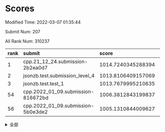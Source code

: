 # Scores

Modified Time: 2022-03-07 01:35:44

Submit Num: 207

All Rank Num: 310237

| rank |               submit               |       score        |       sigma        | pk_num |
| :--- | :--------------------------------- | :----------------- | :----------------- | :----- |
| 1    | cpp.21_12_24.submission-2b2ea0d7   | 1014.7240345288394 | 0.8052803306392582 | 5992   |
| 2    | jsonzb.test.submission_level_4     | 1013.8106409157069 | 0.8095796260664477 | 5993   |
| 3    | jsonzb.test.test_1                 | 1013.7679995210635 | 0.8469598608109477 | 5989   |
| 54   | cpp.2022_01_09.submission-816672bd | 1006.3812843199837 | 0.7254170923606593 | 5995   |
| 56   | cpp.2022_01_09.submission-5b0e3de2 | 1005.1310844009627 | 0.7160218823426527 | 5998   |


<details>
<summary>全部</summary>

| rank |                 submit                 |       score        |       sigma        | pk_num |
| :--- | :------------------------------------- | :----------------- | :----------------- | :----- |
| 1    | cpp.21_12_24.submission-2b2ea0d7       | 1014.7240345288394 | 0.8052803306392582 | 5992   |
| 2    | jsonzb.test.submission_level_4         | 1013.8106409157069 | 0.8095796260664477 | 5993   |
| 3    | jsonzb.test.test_1                     | 1013.7679995210635 | 0.8469598608109477 | 5989   |
| 4    | gobigger.level_3.submission_level_3_0  | 1011.4986643858488 | 0.7838492183844086 | 5993   |
| 5    | gobigger.level_3.submission_level_3_31 | 1011.1668452313311 | 0.7534400320223377 | 5996   |
| 6    | gobigger.level_3.submission_level_3_46 | 1011.0600481171151 | 0.7650046017108684 | 5991   |
| 7    | gobigger.level_3.submission_level_3_45 | 1011.0507326670016 | 0.7675593273365441 | 5993   |
| 8    | gobigger.level_3.submission_level_3_34 | 1011.0396797276592 | 0.7486167952314812 | 5991   |
| 9    | gobigger.level_3.submission_level_3_25 | 1011.0148407370584 | 0.7940483229633353 | 5999   |
| 10   | gobigger.level_3.submission_level_3_4  | 1010.6127720177024 | 0.7868387634844248 | 5996   |
| 11   | gobigger.level_3.submission_level_3_14 | 1010.5813322934898 | 0.7407278939414205 | 5998   |
| 12   | gobigger.level_3.submission_level_3_43 | 1010.5071849334452 | 0.7766322243863518 | 5995   |
| 13   | gobigger.level_3.submission_level_3_27 | 1010.5031635439152 | 0.7599437320601352 | 5996   |
| 14   | gobigger.level_3.submission_level_3_22 | 1010.4593359923139 | 0.7657098353460591 | 5990   |
| 15   | gobigger.level_3.submission_level_3_47 | 1010.4492029110136 | 0.7690201629123697 | 5992   |
| 16   | gobigger.level_3.submission_level_3_44 | 1010.4192966315156 | 0.7444968518698365 | 5993   |
| 17   | gobigger.level_3.submission_level_3_38 | 1010.3795583861169 | 0.7350615880304416 | 5997   |
| 18   | gobigger.level_3.submission_level_3_19 | 1010.3581550098867 | 0.750225930549685  | 5993   |
| 19   | gobigger.level_3.submission_level_3_37 | 1010.1645344349533 | 0.7603565427733401 | 5993   |
| 20   | gobigger.level_3.submission_level_3_2  | 1010.1444146352278 | 0.7491327545375563 | 5999   |
| 21   | gobigger.level_3.submission_level_3_48 | 1010.0844426979871 | 0.7844611730302338 | 5997   |
| 22   | gobigger.level_3.submission_level_3_18 | 1010.0769966309939 | 0.7485668382034758 | 5996   |
| 23   | gobigger.level_3.submission_level_3_36 | 1010.0744391357563 | 0.7620765652540747 | 5991   |
| 24   | gobigger.level_3.submission_level_3_41 | 1009.9712027392413 | 0.7520946664177559 | 5991   |
| 25   | gobigger.level_3.submission_level_3_32 | 1009.938340700091  | 0.7653427565407782 | 5991   |
| 26   | gobigger.level_3.submission_level_3_35 | 1009.9065523842384 | 0.7582351716149638 | 5999   |
| 27   | gobigger.level_3.submission_level_3_11 | 1009.8835861164397 | 0.7543326071245854 | 5993   |
| 28   | gobigger.level_3.submission_level_3_21 | 1009.7693614017091 | 0.7712578582860722 | 5994   |
| 29   | gobigger.level_3.submission_level_3_13 | 1009.7639261725617 | 0.7563986945297296 | 5993   |
| 30   | gobigger.level_3.submission_level_3_15 | 1009.7407342270279 | 0.7628226539095782 | 5992   |
| 31   | gobigger.level_3.submission_level_3_9  | 1009.7051520712985 | 0.7618717223968376 | 5992   |
| 32   | gobigger.level_3.submission_level_3_1  | 1009.7044796873279 | 0.7551233769348735 | 5989   |
| 33   | gobigger.level_3.submission_level_3_49 | 1009.6641317959268 | 0.7526601181641136 | 5999   |
| 34   | gobigger.level_3.submission_level_3_7  | 1009.6557875087021 | 0.7475772205420683 | 5998   |
| 35   | gobigger.level_3.submission_level_3_20 | 1009.4571219731283 | 0.7637259413662184 | 5998   |
| 36   | gobigger.level_3.submission_level_3_23 | 1009.4494358568165 | 0.7566172266903876 | 5993   |
| 37   | gobigger.level_3.submission_level_3_8  | 1009.3376528524326 | 0.73593137274878   | 5993   |
| 38   | gobigger.level_3.submission_level_3_16 | 1009.3332326843655 | 0.7784633745807686 | 5996   |
| 39   | gobigger.level_3.submission_level_3_29 | 1009.2951949593948 | 0.7538467117702162 | 5999   |
| 40   | gobigger.level_3.submission_level_3_26 | 1009.2753554622216 | 0.7366525659363709 | 6000   |
| 41   | gobigger.level_3.submission_level_3_42 | 1009.2358289357836 | 0.747002060317239  | 6003   |
| 42   | gobigger.level_3.submission_level_3_30 | 1009.1960802174543 | 0.7544402999051498 | 5997   |
| 43   | gobigger.level_3.submission_level_3_5  | 1009.0955482367202 | 0.739801853853817  | 5996   |
| 44   | gobigger.level_3.submission_level_3_28 | 1008.8916953694876 | 0.7700925249878706 | 5999   |
| 45   | gobigger.level_3.submission_level_3_6  | 1008.8683340876661 | 0.755429836304381  | 5990   |
| 46   | gobigger.level_3.submission_level_3_40 | 1008.8126144964608 | 0.7704345863587083 | 5995   |
| 47   | gobigger.level_3.submission_level_3_24 | 1008.8057055251911 | 0.7434931107572481 | 5996   |
| 48   | gobigger.level_3.submission_level_3_10 | 1008.7990307667999 | 0.7280006836827438 | 5993   |
| 49   | gobigger.level_3.submission_level_3_17 | 1008.3814442092647 | 0.7325237774281511 | 5995   |
| 50   | gobigger.level_3.submission_level_3_39 | 1008.3474638746261 | 0.7655987295491126 | 5999   |
| 51   | gobigger.level_3.submission_level_3_33 | 1008.3408125151124 | 0.7402894748416382 | 5993   |
| 52   | gobigger.level_3.submission_level_3_12 | 1008.3198476627459 | 0.7248334356593507 | 6002   |
| 53   | gobigger.level_3.submission_level_3_3  | 1008.0993396814639 | 0.7459057838228398 | 5991   |
| 54   | cpp.2022_01_09.submission-816672bd     | 1006.3812843199837 | 0.7254170923606593 | 5995   |
| 55   | gobigger.level_1.submission_level_1_36 | 1005.4760269028717 | 0.7400196666509845 | 5993   |
| 56   | cpp.2022_01_09.submission-5b0e3de2     | 1005.1310844009627 | 0.7160218823426527 | 5998   |
| 57   | gobigger.level_1.submission_level_1_4  | 1004.8365982479813 | 0.7302197715179285 | 5992   |
| 58   | gobigger.level_1.submission_level_1_12 | 1004.5900786599874 | 0.7166601981711148 | 5992   |
| 59   | gobigger.level_1.submission_level_1_10 | 1004.4710080210607 | 0.7135333770662481 | 5999   |
| 60   | gobigger.level_1.submission_level_1_34 | 1004.3884062414418 | 0.7247299153275708 | 5995   |
| 61   | gobigger.level_1.submission_level_1_22 | 1004.3836619466756 | 0.708800658617548  | 5991   |
| 62   | gobigger.level_1.submission_level_1_37 | 1004.3820430921281 | 0.7300230527957602 | 5997   |
| 63   | gobigger.level_1.submission_level_1_48 | 1004.2695025826786 | 0.720587614753002  | 5997   |
| 64   | gobigger.level_1.submission_level_1_39 | 1004.230412374439  | 0.7088285231071417 | 5998   |
| 65   | gobigger.level_1.submission_level_1_24 | 1004.1425916669773 | 0.7158341895944023 | 5999   |
| 66   | gobigger.level_1.submission_level_1_3  | 1004.0610953480366 | 0.7265424483433405 | 5996   |
| 67   | gobigger.level_1.submission_level_1_32 | 1003.7231774124338 | 0.7211606526015949 | 5997   |
| 68   | gobigger.level_1.submission_level_1_9  | 1003.6959990458092 | 0.7113019559353531 | 5994   |
| 69   | gobigger.level_1.submission_level_1_25 | 1003.6901926103305 | 0.7191191713639767 | 5994   |
| 70   | gobigger.level_1.submission_level_1_41 | 1003.676333808756  | 0.7172525482585802 | 5994   |
| 71   | gobigger.level_1.submission_level_1_49 | 1003.6719669190354 | 0.7158163879699054 | 5992   |
| 72   | gobigger.level_1.submission_level_1_5  | 1003.5084921509604 | 0.7237439483563244 | 5996   |
| 73   | gobigger.level_1.submission_level_1_28 | 1003.4721459551937 | 0.7116077800782209 | 5995   |
| 74   | gobigger.level_1.submission_level_1_44 | 1003.4086930790912 | 0.7093863265531442 | 5992   |
| 75   | gobigger.level_1.submission_level_1_20 | 1003.3570488669526 | 0.7094224023483217 | 5998   |
| 76   | gobigger.level_1.submission_level_1_33 | 1003.3498730405988 | 0.7231421250986813 | 5994   |
| 77   | gobigger.level_1.submission_level_1_11 | 1003.3207122623825 | 0.7215600360990163 | 5987   |
| 78   | gobigger.level_1.submission_level_1_16 | 1003.3203603774339 | 0.7216401815155472 | 5998   |
| 79   | gobigger.level_1.submission_level_1_42 | 1003.3199951031086 | 0.7109848720264981 | 6000   |
| 80   | gobigger.level_1.submission_level_1_46 | 1003.2952759928719 | 0.7098830272399091 | 5991   |
| 81   | gobigger.level_1.submission_level_1_14 | 1003.2787362929816 | 0.7184034462769003 | 5994   |
| 82   | gobigger.level_1.submission_level_1_35 | 1003.2392386182823 | 0.7196547995327941 | 5994   |
| 83   | gobigger.level_1.submission_level_1_38 | 1003.2199981510438 | 0.7153682273492742 | 5994   |
| 84   | gobigger.level_1.submission_level_1_0  | 1003.1904213127453 | 0.7189630761090032 | 5996   |
| 85   | gobigger.level_1.submission_level_1_27 | 1003.1427291239437 | 0.7163631139716742 | 5993   |
| 86   | gobigger.level_1.submission_level_1_2  | 1003.1210159787471 | 0.7177116773825168 | 5995   |
| 87   | gobigger.level_1.submission_level_1_6  | 1003.099434770144  | 0.7173206463914757 | 5999   |
| 88   | gobigger.level_1.submission_level_1_29 | 1003.0831117932411 | 0.7018519695650871 | 5998   |
| 89   | gobigger.level_1.submission_level_1_43 | 1003.0299034668209 | 0.724912056185477  | 5988   |
| 90   | gobigger.level_1.submission_level_1_15 | 1002.9921885646316 | 0.7116123669236013 | 5996   |
| 91   | gobigger.level_1.submission_level_1_18 | 1002.9337834745668 | 0.7177694166920456 | 5995   |
| 92   | gobigger.level_1.submission_level_1_13 | 1002.9115139792766 | 0.719717346138065  | 5995   |
| 93   | gobigger.level_1.submission_level_1_19 | 1002.8578382582248 | 0.7045181636142211 | 5998   |
| 94   | gobigger.level_1.submission_level_1_45 | 1002.8002344037138 | 0.712625049547272  | 5991   |
| 95   | gobigger.level_1.submission_level_1_21 | 1002.7267354636716 | 0.712892701749339  | 5993   |
| 96   | gobigger.level_1.submission_level_1_23 | 1002.6806184591658 | 0.7180838242662815 | 5997   |
| 97   | gobigger.level_1.submission_level_1_47 | 1002.6289686588898 | 0.7102356437921046 | 5995   |
| 98   | gobigger.level_1.submission_level_1_1  | 1002.5334303049005 | 0.7145228724222094 | 5995   |
| 99   | gobigger.level_1.submission_level_1_8  | 1002.4923933016244 | 0.7139325006770256 | 5997   |
| 100  | gobigger.level_1.submission_level_1_31 | 1002.3411224527414 | 0.7205339477073356 | 5994   |
| 101  | gobigger.level_1.submission_level_1_30 | 1002.3189458842132 | 0.7205257525237658 | 5998   |
| 102  | gobigger.level_1.submission_level_1_7  | 1002.3124710415744 | 0.7186265717341302 | 5996   |
| 103  | gobigger.level_1.submission_level_1_40 | 1002.1944844304269 | 0.7149088208382272 | 5996   |
| 104  | gobigger.level_1.submission_level_1_17 | 1001.3885709756512 | 0.7073696348573152 | 5995   |
| 105  | gobigger.level_1.submission_level_1_26 | 1000.7762459891617 | 0.7156625703266463 | 5996   |
| 106  | gobigger.random.submission_random_42   | 997.1740756244008  | 0.7005849720273353 | 5995   |
| 107  | gobigger.random.submission_random_13   | 996.9577862890604  | 0.7031223913100426 | 5987   |
| 108  | gobigger.random.submission_random_28   | 996.9037077828436  | 0.7060896316901581 | 5998   |
| 109  | gobigger.random.submission_random_25   | 996.8400582445297  | 0.7082496414939634 | 5994   |
| 110  | gobigger.random.submission_random_1    | 996.783804941488   | 0.700287627883009  | 5995   |
| 111  | gobigger.random.submission_random_38   | 996.7438121339244  | 0.7016418673570171 | 5997   |
| 112  | gobigger.random.submission_random_35   | 996.6946966824039  | 0.7000298826117953 | 5993   |
| 113  | gobigger.random.submission_random_44   | 996.5882860594221  | 0.7043735155767904 | 5994   |
| 114  | gobigger.random.submission_random_43   | 996.578680648164   | 0.7058570736160392 | 5996   |
| 115  | gobigger.random.submission_random_10   | 996.5535254887656  | 0.7160625540914773 | 5995   |
| 116  | gobigger.random.submission_random_26   | 996.5209626774728  | 0.7027861219771134 | 5998   |
| 117  | gobigger.random.submission_random_37   | 996.49001242098    | 0.7061764134228083 | 5997   |
| 118  | gobigger.random.submission_random_6    | 996.4707064963379  | 0.703997368536127  | 5994   |
| 119  | gobigger.random.submission_random_49   | 996.4555622971047  | 0.7076030095386239 | 5994   |
| 120  | gobigger.random.submission_random_36   | 996.4373539470037  | 0.7140263474194677 | 5998   |
| 121  | gobigger.random.submission_random_40   | 996.4183475464146  | 0.7057447718254701 | 5994   |
| 122  | gobigger.random.submission_random_39   | 996.3229994329664  | 0.7155676428600433 | 5994   |
| 123  | gobigger.random.submission_random_9    | 996.2976885178791  | 0.7149915681831732 | 5995   |
| 124  | gobigger.random.submission_random_4    | 996.2839765621835  | 0.7094560816887725 | 5994   |
| 125  | gobigger.random.submission_random_15   | 996.2634715165304  | 0.7142834901369867 | 5994   |
| 126  | gobigger.random.submission_random_33   | 996.1480356102352  | 0.7103652627839468 | 5993   |
| 127  | gobigger.random.submission_random_48   | 996.0186370911997  | 0.7015093829296642 | 5993   |
| 128  | gobigger.random.submission_random_8    | 995.9575104900468  | 0.7091174386545788 | 5993   |
| 129  | gobigger.random.submission_random_3    | 995.9025125710942  | 0.7054963188693594 | 5997   |
| 130  | gobigger.random.submission_random_19   | 995.8238840632193  | 0.7081468397251801 | 5997   |
| 131  | gobigger.random.submission_random_41   | 995.7879611725401  | 0.7134787555503584 | 5994   |
| 132  | gobigger.random.submission_random_45   | 995.7695118319417  | 0.7192814861961306 | 5989   |
| 133  | gobigger.random.submission_random_32   | 995.7560068455053  | 0.722200319527059  | 5995   |
| 134  | gobigger.random.submission_random_24   | 995.7306883338017  | 0.6946417812227725 | 5997   |
| 135  | gobigger.random.submission_random_0    | 995.7266407777403  | 0.7087893653751388 | 5998   |
| 136  | gobigger.random.submission_random_21   | 995.6973492071905  | 0.7087296911916077 | 5992   |
| 137  | gobigger.random.submission_random_46   | 995.6197454396     | 0.7143787275600076 | 5994   |
| 138  | gobigger.random.submission_random_18   | 995.606460597986   | 0.7001407689909415 | 5999   |
| 139  | gobigger.random.submission_random_7    | 995.5955240625655  | 0.7228790029613523 | 5991   |
| 140  | gobigger.random.submission_random_22   | 995.5271604293002  | 0.719361579790743  | 5994   |
| 141  | gobigger.random.submission_random_11   | 995.5065790147926  | 0.7227040003830857 | 5987   |
| 142  | gobigger.random.submission_random_2    | 995.4935662222734  | 0.7063583064739168 | 5999   |
| 143  | gobigger.random.submission_random_16   | 995.3654665797789  | 0.7037639417728713 | 5999   |
| 144  | gobigger.random.submission_random_29   | 995.352925386292   | 0.7126056821080933 | 5996   |
| 145  | gobigger.random.submission_random_23   | 995.3475533132444  | 0.7150001604840147 | 6001   |
| 146  | gobigger.random.submission_random_34   | 995.3076138688117  | 0.7160049709138269 | 5999   |
| 147  | gobigger.random.submission_random_14   | 995.293307953538   | 0.7083176731862132 | 5993   |
| 148  | gobigger.random.submission_random_20   | 995.251380395327   | 0.7110887928211557 | 5998   |
| 149  | gobigger.random.submission_random_27   | 995.1766914809144  | 0.7324130570053222 | 5998   |
| 150  | gobigger.random.submission_random_12   | 995.1359135835808  | 0.6950458505609256 | 5996   |
| 151  | gobigger.random.submission_random_17   | 995.0818660808981  | 0.7178009219930684 | 5994   |
| 152  | gobigger.random.submission_random_31   | 994.8959211633439  | 0.7162708891054081 | 5992   |
| 153  | gobigger.random.submission_random_5    | 994.8182375480114  | 0.7252341036489198 | 5998   |
| 154  | gobigger.random.submission_random_30   | 994.5594501256575  | 0.7307137925586334 | 5998   |
| 155  | gobigger.random.submission_random_47   | 994.5059911842027  | 0.7219674888671229 | 5995   |
| 156  | gobigger.level_2.submission_level_2_22 | 994.4130035637102  | 0.7392239392155083 | 5995   |
| 157  | gobigger.level_2.submission_level_2_14 | 994.0123852089232  | 0.7378698965363488 | 5995   |
| 158  | gobigger.level_2.submission_level_2_41 | 993.9048882888811  | 0.7211907563066281 | 5997   |
| 159  | gobigger.level_2.submission_level_2_24 | 993.5644923648548  | 0.730063041114256  | 5995   |
| 160  | gobigger.level_2.submission_level_2_46 | 993.2692492462966  | 0.7266527241104973 | 5993   |
| 161  | gobigger.level_2.submission_level_2_20 | 993.200459059686   | 0.7489997925688249 | 5996   |
| 162  | gobigger.level_2.submission_level_2_4  | 993.1923090965064  | 0.7391949956968694 | 5991   |
| 163  | gobigger.level_2.submission_level_2_3  | 993.1287469242667  | 0.7243242916255664 | 5991   |
| 164  | gobigger.level_2.submission_level_2_19 | 993.1263071115302  | 0.7396954098485086 | 5999   |
| 165  | gobigger.level_2.submission_level_2_34 | 993.06572912778    | 0.73144466441136   | 5993   |
| 166  | gobigger.level_2.submission_level_2_23 | 993.0412162025384  | 0.7518087864495243 | 5996   |
| 167  | gobigger.level_2.submission_level_2_44 | 993.007596167528   | 0.7369238623441601 | 5993   |
| 168  | gobigger.level_2.submission_level_2_15 | 992.9630173576357  | 0.7422136213705022 | 6000   |
| 169  | gobigger.level_2.submission_level_2_9  | 992.9590225696611  | 0.7372523258023409 | 5998   |
| 170  | gobigger.level_2.submission_level_2_49 | 992.9342972791874  | 0.719852342566388  | 5993   |
| 171  | gobigger.level_2.submission_level_2_30 | 992.9061219787303  | 0.7440591765755666 | 5998   |
| 172  | gobigger.level_2.submission_level_2_13 | 992.899993219444   | 0.7399025629870707 | 5995   |
| 173  | gobigger.level_2.submission_level_2_6  | 992.8550375583816  | 0.7209826254477739 | 5999   |
| 174  | gobigger.level_2.submission_level_2_39 | 992.7187615812542  | 0.756457295980244  | 5993   |
| 175  | gobigger.level_2.submission_level_2_11 | 992.6560928135647  | 0.7389760265821912 | 5995   |
| 176  | gobigger.level_2.submission_level_2_25 | 992.6357262926867  | 0.7456918752313558 | 5998   |
| 177  | gobigger.level_2.submission_level_2_7  | 992.6203782361399  | 0.7473055103865751 | 5995   |
| 178  | gobigger.level_2.submission_level_2_47 | 992.5747393008637  | 0.7420383238996469 | 5994   |
| 179  | gobigger.level_2.submission_level_2_21 | 992.4939096213898  | 0.728448860282465  | 5994   |
| 180  | gobigger.level_2.submission_level_2_32 | 992.4762301752379  | 0.7495901716220168 | 5996   |
| 181  | gobigger.level_2.submission_level_2_2  | 992.4668959760771  | 0.7338987524385175 | 5999   |
| 182  | gobigger.level_2.submission_level_2_10 | 992.3274938928131  | 0.7454799563483501 | 5990   |
| 183  | gobigger.level_2.submission_level_2_42 | 992.2818763352516  | 0.7692104635723942 | 5996   |
| 184  | gobigger.level_2.submission_level_2_48 | 992.1568671007806  | 0.7438116396098045 | 5995   |
| 185  | gobigger.level_2.submission_level_2_12 | 992.1144355401577  | 0.7295082919831246 | 5994   |
| 186  | gobigger.level_2.submission_level_2_37 | 992.0757424123055  | 0.7395088760315692 | 5993   |
| 187  | gobigger.level_2.submission_level_2_27 | 991.9194031934223  | 0.7358625672598152 | 5995   |
| 188  | gobigger.level_2.submission_level_2_40 | 991.9007488593282  | 0.746771940847591  | 5997   |
| 189  | gobigger.level_2.submission_level_2_1  | 991.8037399583254  | 0.7416665137079185 | 5996   |
| 190  | gobigger.level_2.submission_level_2_36 | 991.7966329919196  | 0.7411200513040157 | 5989   |
| 191  | gobigger.level_2.submission_level_2_16 | 991.780231133211   | 0.7483890375452048 | 5996   |
| 192  | gobigger.level_2.submission_level_2_38 | 991.7634889814882  | 0.7532367228337825 | 5990   |
| 193  | gobigger.level_2.submission_level_2_18 | 991.7120692115492  | 0.7633021823545931 | 5993   |
| 194  | gobigger.level_2.submission_level_2_33 | 991.6152895674356  | 0.7463294273702469 | 5999   |
| 195  | gobigger.level_2.submission_level_2_29 | 991.405297755956   | 0.7434428806786002 | 5994   |
| 196  | gobigger.level_2.submission_level_2_31 | 991.2095743704269  | 0.7492851107933531 | 5989   |
| 197  | gobigger.level_2.submission_level_2_5  | 991.0522736669188  | 0.7557314883681795 | 5995   |
| 198  | gobigger.level_2.submission_level_2_43 | 991.033226742992   | 0.7553474254141155 | 5990   |
| 199  | gobigger.level_2.submission_level_2_8  | 990.9440257669891  | 0.754642654476783  | 5990   |
| 200  | gobigger.level_2.submission_level_2_0  | 990.9245697446137  | 0.7732177623832621 | 5997   |
| 201  | gobigger.level_2.submission_level_2_45 | 990.7952031971171  | 0.7597119156729139 | 5996   |
| 202  | gobigger.level_2.submission_level_2_17 | 990.5879471772904  | 0.7480721993302047 | 5994   |
| 203  | gobigger.level_2.submission_level_2_26 | 990.5673282360788  | 0.7564496393708564 | 5999   |
| 204  | gobigger.level_2.submission_level_2_35 | 990.1665699872879  | 0.7621074721588317 | 5998   |
| 205  | gobigger.level_2.submission_level_2_28 | 988.5773088930201  | 0.7997423632794327 | 5993   |
| 206  | gobigger.none.submission_none_1        | 979.1961311318432  | 1.2925704385697827 | 5998   |
| 207  | gobigger.none.submission_none_0        | 975.9160141528481  | 1.5027699880440097 | 5995   |

</details>